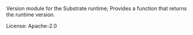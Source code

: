 Version module for the Substrate runtime; Provides a function that returns the runtime version.

License: Apache-2.0
